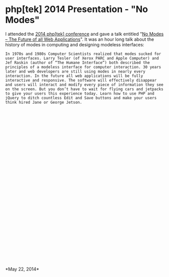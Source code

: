 # php[tek] 2014 Presentation - "No Modes"

I attended the [2014 php[tek] conference](http://tek14.phparch.com/) and gave a talk entitled "[No Modes – The Future of all Web Applications](http://tek14.phparch.com/speakers/#65740)". It was an hour long talk about the history of modes in computing and designing modeless interfaces:

	In 1970s and 1980s Computer Scientists realized that modes sucked for user interfaces. Larry Tesler (of Xerox PARC and Apple Computer) and Jef Raskin (author of “The Humane Interface”) both described the principles of a modeless interface for computer interaction. 30 years later and web developers are still using modes in nearly every interaction. In the future all web applications will be fully interactive and responsive. The software will effectively disappear and users will interact and modify every piece of information they see on the screen. But you don’t have to wait for flying cars and jetpacks to give your users this experience today. Learn how to use PHP and jQuery to ditch countless Edit and Save buttons and make your users think hired Jane or George Jetson.
	
<div style="min-height: 500px">
<script async class="speakerdeck-embed" data-id="44915dd0d2fd01311e317a88ebacabb8" data-ratio="1.77777777777778" src="//speakerdeck.com/assets/embed.js"></script>

</div>
*May 22, 2014*